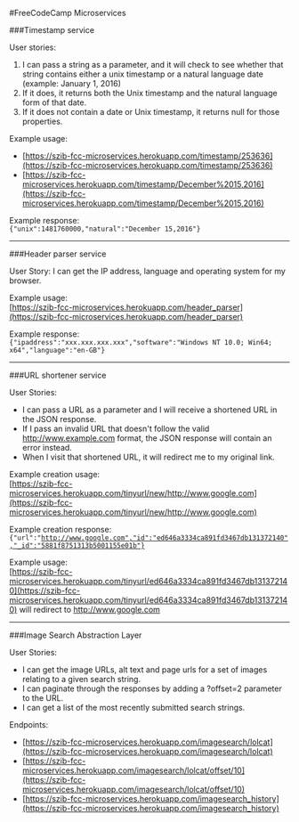 #FreeCodeCamp Microservices

###Timestamp service

User stories:

  1.  I can pass a string as a parameter, and it will check to see whether that string contains either a unix timestamp or a natural language date (example: January 1, 2016)
  2. If it does, it returns both the Unix timestamp and the natural language form of that date.
  3. If it does not contain a date or Unix timestamp, it returns null for those properties.

Example usage:

  * [https://szib-fcc-microservices.herokuapp.com/timestamp/253636](https://szib-fcc-microservices.herokuapp.com/timestamp/253636)
  * [https://szib-fcc-microservices.herokuapp.com/timestamp/December%2015,2016](https://szib-fcc-microservices.herokuapp.com/timestamp/December%2015,2016)

Example response:  
  <code>{"unix":1481760000,"natural":"December 15,2016"}</code>

---
###Header parser service

User Story: I can get the IP address, language and operating system for my browser.

Example usage:  
[https://szib-fcc-microservices.herokuapp.com/header_parser](https://szib-fcc-microservices.herokuapp.com/header_parser)

Example response:  
<code>{"ipaddress":"xxx.xxx.xxx.xxx","software":"Windows NT 10.0; Win64; x64","language":"en-GB"}</code>


---
###URL shortener service

User Stories:

  * I can pass a URL as a parameter and I will receive a shortened URL in the JSON response.
  * If I pass an invalid URL that doesn't follow the valid http://www.example.com format, the JSON response will contain an error instead.
  * When I visit that shortened URL, it will redirect me to my original link.

Example creation usage:  
  [https://szib-fcc-microservices.herokuapp.com/tinyurl/new/http://www.google.com](https://szib-fcc-microservices.herokuapp.com/tinyurl/new/http://www.google.com)

Example creation response:  
 <code>{"url":"http://www.google.com","id":"ed646a3334ca891fd3467db131372140","_id":"5881f8751313b5001155e01b"}</code>

Example usage:  
[https://szib-fcc-microservices.herokuapp.com/tinyurl/ed646a3334ca891fd3467db131372140](https://szib-fcc-microservices.herokuapp.com/tinyurl/ed646a3334ca891fd3467db131372140) will redirect to http://www.google.com

---
###Image Search Abstraction Layer

User Stories:

  * I can get the image URLs, alt text and page urls for a set of images relating to a given search string.
  * I can paginate through the responses by adding a ?offset=2 parameter to the URL.
  * I can get a list of the most recently submitted search strings.

Endpoints:

  * [https://szib-fcc-microservices.herokuapp.com/imagesearch/lolcat](https://szib-fcc-microservices.herokuapp.com/imagesearch/lolcat)
  * [https://szib-fcc-microservices.herokuapp.com/imagesearch/lolcat/offset/10](https://szib-fcc-microservices.herokuapp.com/imagesearch/lolcat/offset/10)
  * [https://szib-fcc-microservices.herokuapp.com/imagesearch_history](https://szib-fcc-microservices.herokuapp.com/imagesearch_history)
